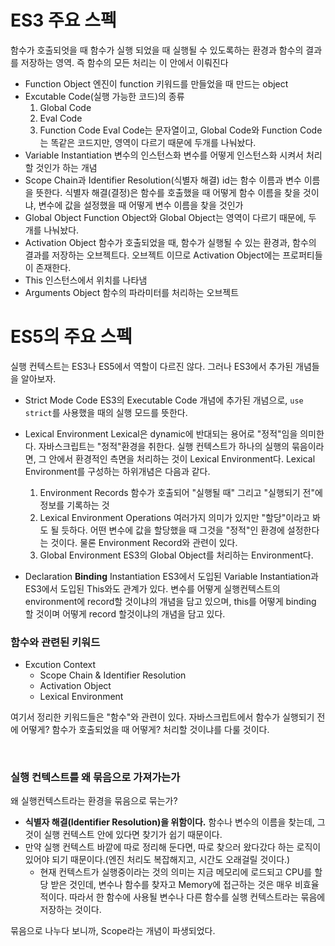 # ES3 주요 스펙

함수가 호출되엇을 때 함수가 실행 되었을 때 실행될 수 있도록하는 환경과 함수의 결과를 저장하는 영역. 즉 함수의 모든 처리는 이 안에서 이뤄진다

- Function Object
  엔진이 function 키워드를 만들었을 때 만드는 object
- Excutable Code(실행 가능한 코드)의 종류
  1. Global Code
  2. Eval Code
  3. Function Code
     Eval Code는 문자열이고, Global Code와 Function Code는 똑같은 코드지만, 영역이 다르기 때문에 두개를 나눠놨다.
- Variable Instantiation 변수의 인스턴스화
  변수를 어떻게 인스턴스화 시켜서 처리할 것인가 하는 개념
- Scope Chain과 Identifier Resolution(식별자 해결)
  id는 함수 이름과 변수 이름을 뜻한다.
  식별자 해결(결정)은 함수를 호출했을 때 어떻게 함수 이름을 찾을 것이냐, 변수에 값을 설정했을 때 어떻게 변수 이름을 찾을 것인가
- Global Object
  Function Object와 Global Object는 영역이 다르기 때문에, 두 개를 나눠놨다.
- Activation Object
  함수가 호출되었을 때, 함수가 실행될 수 있는 환경과, 함수의 결과를 저장하는 오브젝트다. 오브젝트 이므로 Activation Object에는 프로퍼티들이 존재한다.
- This
  인스턴스에서 위치를 나타냄
- Arguments Object
  함수의 파라미터를 처리하는 오브젝트

# ES5의 주요 스펙

실행 컨텍스트는 ES3나 ES5에서 역할이 다르진 않다. 그러나 ES3에서 추가된 개념들을 알아보자.

- Strict Mode Code
  ES3의 Executable Code 개념에 추가된 개념으로, `use strict`를 사용했을 때의 실행 모드를 뜻한다.
- Lexical Environment
  Lexical은 dynamic에 반대되는 용어로 "정적"임을 의미한다. 자바스크립트는 "정적"환경을 취한다. 실행 컨텍스트가 하나의 실행의 묶음이라면, 그 안에서 환경적인 측면을 처리하는 것이 Lexical Environment다. Lexical Environment를 구성하는 하위개념은 다음과 같다.

  1. Environment Records
     함수가 호출되어 "실행될 때" 그리고 "실행되기 전"에 정보를 기록하는 것
  2. Lexical Environment Operations
     여러가지 의미가 있지만 "할당"이라고 봐도 될 듯하다. 어떤 변수에 값을 할당했을 때 그것을 "정적"인 환경에 설정한다는 것이다. 물론 Environment Record와 관련이 있다.
  3. Global Environment
     ES3의 Global Object를 처리하는 Environment다.

- Declaration **Binding** Instantiation
  ES3에서 도입된 Variable Instantiation과 ES3에서 도입된 This와도 관계가 있다. 변수를 어떻게 실행컨텍스트의 environment에 record할 것이냐의 개념을 담고 있으며, this를 어떻게 binding 할 것이며 어떻게 record 할것이냐의 개념을 담고 있다.

### 함수와 관련된 키워드

- Excution Context
  - Scope Chain & Identifier Resolution
  - Activation Object
  - Lexical Environment

여기서 정리한 키워드들은 "함수"와 관련이 있다. 자바스크립트에서 함수가 실행되기 전에 어떻게? 함수가 호출되었을 때 어떻게? 처리할 것이냐를 다룰 것이다.

<br>

### 실행 컨텍스트를 왜 묶음으로 가져가는가

왜 실행컨텍스트라는 환경을 묶음으로 묶는가?

- **식별자 해결(Identifier Resolution)을 위함이다.** 함수나 변수의 이름을 찾는데, 그것이 실행 컨텍스트 안에 있다면 찾기가 쉽기 때문이다.
- 만약 실행 컨텍스트 바깥에 따로 정리해 둔다면, 따로 찾으러 왔다갔다 하는 로직이 있어야 되기 때문이다.(엔진 처리도 복잡해지고, 시간도 오래걸릴 것이다.)
  - 현재 컨텍스트가 실행중이라는 것의 의미는 지금 메모리에 로드되고 CPU를 할당 받은 것인데, 변수나 함수를 찾자고 Memory에 접근하는 것은 매우 비효율적이다. 따라서 한 함수에 사용될 변수나 다른 함수를 실행 컨텍스트라는 묶음에 저장하는 것이다.

묶음으로 나누다 보니까, Scope라는 개념이 파생되었다.

